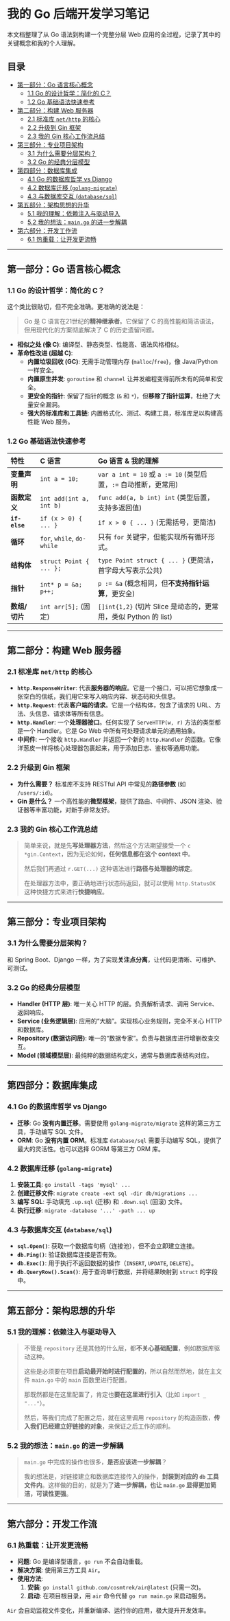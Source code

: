 # 我的 Go 后端开发学习笔记

本文档整理了从 Go 语法到构建一个完整分层 Web 应用的全过程，记录了其中的关键概念和我的个人理解。

## 目录

- [第一部分：Go 语言核心概念](#第一部分go-语言核心概念)
  - [1.1 Go 的设计哲学：简化的 C？](#11-go-的设计哲学简化的-c)
  - [1.2 Go 基础语法快速参考](#12-go-基础语法快速参考)
- [第二部分：构建 Web 服务器](#第二部分构建-web-服务器)
  - [2.1 标准库 `net/http` 的核心](#21-标准库-nethttp-的核心)
  - [2.2 升级到 Gin 框架](#22-升级到-gin-框架)
  - [2.3 我的 Gin 核心工作流总结](#23-我的-gin-核心工作流总结)
- [第三部分：专业项目架构](#第三部分专业项目架构)
  - [3.1 为什么需要分层架构？](#31-为什么需要分层架构)
  - [3.2 Go 的经典分层模型](#32-go-的经典分层模型)
- [第四部分：数据库集成](#第四部分数据库集成)
  - [4.1 Go 的数据库哲学 vs Django](#41-go-的数据库哲学-vs-django)
  - [4.2 数据库迁移 (`golang-migrate`)](#42-数据库迁移-golang-migrate)
  - [4.3 与数据库交互 (`database/sql`)](#43-与数据库交互-databasesql)
- [第五部分：架构思想的升华](#第五部分架构思想的升华)
  - [5.1 我的理解：依赖注入与驱动导入](#51-我的理解依赖注入与驱动导入)
  - [5.2 我的想法：`main.go` 的进一步解耦](#52-我的想法maingo-的进一步解耦)
- [第六部分：开发工作流](#第六部分开发工作流)
  - [6.1 热重载：让开发更流畅](#61-热重载让开发更流畅)

---

## 第一部分：Go 语言核心概念

### 1.1 Go 的设计哲学：简化的 C？

这个类比很贴切，但不完全准确。更准确的说法是：

> Go 是 C 语言在21世纪的**精神继承者**。它保留了 C 的高性能和简洁语法，但用现代化的方案彻底解决了 C 的历史遗留问题。

- **相似之处 (像 C)**: 编译型、静态类型、性能高、语法风格相似。
- **革命性改进 (超越 C)**:
  - **内置垃圾回收 (GC)**: 无需手动管理内存 (`malloc`/`free`)，像 Java/Python 一样安全。
  - **内置原生并发**: `goroutine` 和 `channel` 让并发编程变得前所未有的简单和安全。
  - **更安全的指针**: 保留了指针的概念 (`&` 和 `*`)，但**移除了指针运算**，杜绝了大量安全漏洞。
  - **强大的标准库和工具链**: 内置格式化、测试、构建工具，标准库足以构建高性能 Web 服务。

### 1.2 Go 基础语法快速参考

| 特性 | C 语言 | Go 语言 & 我的理解 |
| :--- | :--- | :--- |
| **变量声明** | `int a = 10;` | `var a int = 10` 或 `a := 10` (类型后置，`:=` 自动推断，更常用) |
| **函数定义** | `int add(int a, int b)` | `func add(a, b int) int` (类型后置，支持多返回值) |
| **`if-else`** | `if (x > 0) { ... }` | `if x > 0 { ... }` (无需括号，更简洁) |
| **循环** | `for`, `while`, `do-while` | 只有 `for` 关键字，但能实现所有循环形式。 |
| **结构体** | `struct Point { ... };` | `type Point struct { ... }` (更简洁，首字母大写表示公共) |
| **指针** | `int* p = &a; p++;` | `p := &a` (概念相同，但**不支持指针运算**，更安全) |
| **数组/切片**| `int arr[5];` (固定) | `[]int{1,2}` (切片 Slice 是动态的，更常用，类似 Python 的 list) |

---

## 第二部分：构建 Web 服务器

### 2.1 标准库 `net/http` 的核心

- **`http.ResponseWriter`**: 代表**服务器的响应**。它是一个接口，可以把它想象成一张空白的信纸，我们用它来写入响应内容、状态码和头信息。
- **`http.Request`**: 代表**客户端的请求**。它是一个结构体，包含了请求的 URL、方法、头信息、请求体等所有信息。
- **`http.Handler`**: 一个**处理器接口**。任何实现了 `ServeHTTP(w, r)` 方法的类型都是一个 Handler。它是 Go Web 中所有可处理请求单元的通用抽象。
- **中间件**: 一个接收 `http.Handler` 并返回一个新的 `http.Handler` 的函数。它像洋葱皮一样将核心处理器包裹起来，用于添加日志、鉴权等通用功能。

### 2.2 升级到 Gin 框架

- **为什么需要？** 标准库不支持 RESTful API 中常见的**路径参数** (如 `/users/:id`)。
- **Gin 是什么？** 一个高性能的**微型框架**，提供了路由、中间件、JSON 渲染、验证器等丰富功能，对新手非常友好。

### 2.3 我的 Gin 核心工作流总结

> 简单来说，就是先**写处理器方法**，然后这个方法期望接受一个 `c *gin.Context`，因为无论如何，**任何信息都在这个 context 中**。
> 
> 然后我们再通过 `r.GET(...)` 这种语法进行**路径与处理器的绑定**。
> 
> 在处理器方法中，要正确地进行状态码返回，就可以使用 `http.StatusOK` 这种快捷方式来进行**快捷响应**。

---

## 第三部分：专业项目架构

### 3.1 为什么需要分层架构？

和 Spring Boot、Django 一样，为了实现**关注点分离**，让代码更清晰、可维护、可测试。

### 3.2 Go 的经典分层模型

- **Handler (HTTP 层)**: 唯一关心 HTTP 的层。负责解析请求、调用 Service、返回响应。
- **Service (业务逻辑层)**: 应用的“大脑”。实现核心业务规则，完全不关心 HTTP 和数据库。
- **Repository (数据访问层)**: 唯一的“数据专家”。负责与数据库进行增删改查交互。
- **Model (领域模型层)**: 最纯粹的数据结构定义，通常与数据库表结构对应。

---

## 第四部分：数据库集成

### 4.1 Go 的数据库哲学 vs Django

- **迁移**: Go **没有内置迁移**。需要使用 `golang-migrate/migrate` 这样的第三方工具，手动编写 SQL 文件。
- **ORM**: Go **没有内置 ORM**。标准库 `database/sql` 需要手动编写 SQL，提供了最大的灵活性。也可以选择 GORM 等第三方 ORM 库。

### 4.2 数据库迁移 (`golang-migrate`)

1.  **安装工具**: `go install -tags 'mysql' ...`
2.  **创建迁移文件**: `migrate create -ext sql -dir db/migrations ...`
3.  **编写 SQL**: 手动填充 `.up.sql` (迁移) 和 `.down.sql` (回滚) 文件。
4.  **执行迁移**: `migrate -database '...' -path ... up`

### 4.3 与数据库交互 (`database/sql`)

- **`sql.Open()`**: 获取一个数据库句柄（连接池），但不会立即建立连接。
- **`db.Ping()`**: 验证数据库连接是否有效。
- **`db.Exec()`**: 用于执行不返回数据的操作（`INSERT`, `UPDATE`, `DELETE`）。
- **`db.QueryRow().Scan()`**: 用于查询单行数据，并将结果映射到 `struct` 的字段中。

---

## 第五部分：架构思想的升华

### 5.1 我的理解：依赖注入与驱动导入

> 不管是 `repository` 还是其他的什么层，都**不关心基础配置**，例如数据库驱动这种。
> 
> 这些是必须要在项目**启动最开始时进行配置的**，所以自然而然地，就在主文件 `main.go` 中的 `main` 函数里进行配置。
> 
> 那既然都是在这里配置了，肯定也**要在这里进行引入**（比如 `import _ "..."`）。
> 
> 然后，等我们完成了配置之后，就在这里调用 `repository` 的构造函数，**传入我们已经建立好链接的对象**，来保证之后工作的顺利。

### 5.2 我的想法：`main.go` 的进一步解耦

> `main.go` 中完成的操作也很多，**是否应该进一步解耦**？
> 
> 我的想法是，对链接建立和数据库连接传入的操作，**封装到对应的 `db` 工具文件内**。这样做的目的，就是为了**进一步解耦，也让 `main.go` 显得更加简洁，可读性更强**。

---

## 第六部分：开发工作流

### 6.1 热重载：让开发更流畅

- **问题**: Go 是编译型语言，`go run` 不会自动重载。
- **解决方案**: 使用第三方工具 `Air`。
- **使用方法**:
  1.  **安装**: `go install github.com/cosmtrek/air@latest` (只需一次)。
  2.  **启动**: 在项目根目录，用 `air` 命令代替 `go run main.go` 来启动服务。

`Air` 会自动监视文件变化，并重新编译、运行你的应用，极大提升开发效率。

